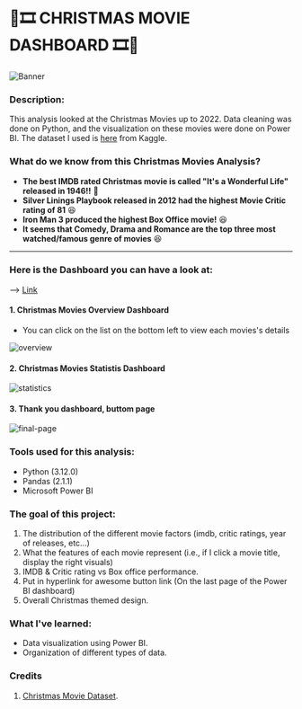 # :christmas_tree::film_strip: CHRISTMAS MOVIE DASHBOARD :film_strip::christmas_tree:

![Banner](https://github.com/yuunam97/christmas-movie-analysis/blob/main/images/christmas-banner.png?raw=true)

### Description: 
This analysis looked at the Christmas Movies up to 2022. Data cleaning was done on Python, and the visualization on these movies were done on Power BI. The dataset I used is [here](https://www.kaggle.com/datasets/jonbown/christmas-movies) from Kaggle. 

### What do we know from this Christmas Movies Analysis? 
- **The best IMDB rated Christmas movie is called "It's a Wonderful Life" released in 1946!!** :movie_camera:
- **Silver Linings Playbook released in 2012 had the highest Movie Critic rating of 81** :satisfied:
- **Iron Man 3 produced the highest Box Office movie!** :satisfied:
- **It seems that Comedy, Drama and Romance are the top three most watched/famous genre of movies** :satisfied:

------------------------------------------------------------------------------------------------------

### Here is the Dashboard you can have a look at: 
--> [Link](https://app.powerbi.com/reportEmbed?reportId=3c137d8d-82bb-428e-8ef1-ec02e88581c2&autoAuth=true&ctid=92454335-564e-4ccf-b0b0-24445b8c03f7)

#### 1. Christmas Movies Overview Dashboard
- You can click on the list on the bottom left to view each movies's details

![overview](https://github.com/yuunam97/christmas-movie-analysis/blob/main/images/1.png?raw=true)

#### 2. Christmas Movies Statistis Dashboard

![statistics](https://github.com/yuunam97/christmas-movie-analysis/blob/main/images/2.png?raw=true)

#### 3. Thank you dashboard, buttom page

![final-page](https://github.com/yuunam97/christmas-movie-analysis/blob/main/images/3.png?raw=true)


### Tools used for this analysis:
- Python (3.12.0)
- Pandas (2.1.1)
- Microsoft Power BI

### The goal of this project:
1. The distribution of the different movie factors (imdb, critic ratings, year of releases, etc...)
2. What the features of each movie represent (i.e., if I click a movie title, display the right visuals)
3. IMDB & Critic rating vs Box office performance.
4. Put in hyperlink for awesome button link (On the last page of the Power BI dashboard)
4. Overall Christmas themed design.

### What I've learned:
- Data visualization using Power BI.
- Organization of different types of data. 

### Credits
1. [Christmas Movie Dataset](https://www.kaggle.com/datasets/jonbown/christmas-movies).

